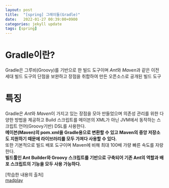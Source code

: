```yaml
---
layout: post
title:  "[spring] 그레이들(Gradle)"
date:   2022-01-27 00:39:00+0900
categories: jekyll update
tags: [spring]
---
```

# Gradle이란?
Gradle은 그루비(Groovy)를 기반으로 한 빌드 도구이며 *Ant*와 *Maven*과 같은 이전 세대 빌드 도구의 단점을 보완하고 장점을 취합하여 만든 오픈소스로 공개된 빌드 도구  

# 특징
Gradle은 *Ant*와 *Maven*이 가지고 있는 장점을 모아 만들었으며 의존성 관리를 위한 다양한 방법을 제공하고 Build 스크립트를 메이븐의 XML가 아닌 JVM에서 동작하는 스크립트 언어(Groovy기반) DSL를 사용한다.  
**메이븐(Maven)의 pom.xml을 Gradle용으로 변환할 수 있고 Maven의 중앙 저장소도 지원하기 때문에 라이브러리를 모두 가져다 사용할 수 있다.**  
또한 기본적으로 빌드 배포 도구이며 Maven에 비해 최대 100배 가량 빠른 속도를 자랑한다.  
**빌드툴인 Ant Builder와 Groovy 스크립트를 기반으로 구축되어 기존 Ant의 역할과 배포 스크립트의 기능을 모두 사용 가능하다.**

[학습한 내용의 출처]  
[madplay](https://madplay.github.io/post/what-is-gradle)